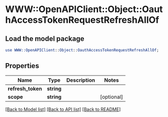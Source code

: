 # WWW::OpenAPIClient::Object::OauthAccessTokenRequestRefreshAllOf

## Load the model package
```perl
use WWW::OpenAPIClient::Object::OauthAccessTokenRequestRefreshAllOf;
```

## Properties
Name | Type | Description | Notes
------------ | ------------- | ------------- | -------------
**refresh_token** | **string** |  | 
**scope** | **string** |  | [optional] 

[[Back to Model list]](../README.md#documentation-for-models) [[Back to API list]](../README.md#documentation-for-api-endpoints) [[Back to README]](../README.md)


